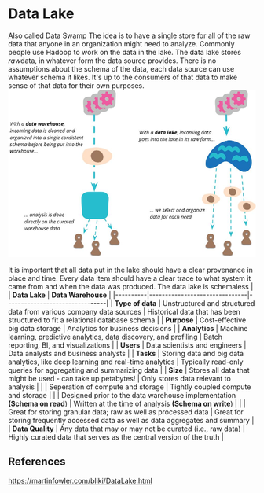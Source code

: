 # Data Lake

Also called Data Swamp
The idea is to have a single store for all of the raw data that anyone in an organization might need to analyze. Commonly people use Hadoop to work on the data in the lake.
The data lake stores *raw*data, in whatever form the data source provides. There is no assumptions about the schema of the data, each data source can use whatever schema it likes. It's up to the consumers of that data to make sense of that data for their own purposes.
![image](../../media/Data-Lake-image1.jpg)

It is important that all data put in the lake should have a clear provenance in place and time. Every data item should have a clear trace to what system it came from and when the data was produced.
The data lake is schemaless
|                 | **Data Lake**                                                                   | **Data Warehouse**                                                                |
|----------|-------------------------------|--------------------------------|
| **Type of data** | Unstructured and structured data from various company data sources              | Historical data that has been structured to fit a relational database schema      |
| **Purpose**      | Cost-effective big data storage                                                 | Analytics for business decisions                                                  |
| **Analytics**    | Machine learning, predictive analytics, data discovery, and profiling           | Batch reporting, BI, and visualizations                                           |
| **Users**        | Data scientists and engineers                                                   | Data analysts and business analysts                                               |
| **Tasks**        | Storing data and big data analytics, like deep learning and real-time analytics | Typically read-only queries for aggregating and summarizing data                  |
| **Size**         | Stores all data that might be used - can take up petabytes!                     | Only stores data relevant to analysis                                             |
|                 | Seperation of compute and storage                                               | Tightly coupled compute and storage                                               |
|                 | Designed prior to the data warehouse implementation **(Schema on read**)        | Written at the time of analysis **(Schema on write**)                             |
|                 | Great for storing granular data; raw as well as processed data                  | Great for storing frequently accessed data as well as data aggregates and summary |
| **Data Quality** | Any data that may or may not be curated (i.e., raw data)                        | Highly curated data that serves as the central version of the truth               |

## References

<https://martinfowler.com/bliki/DataLake.html>
